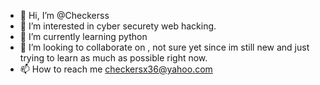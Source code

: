 - 👋 Hi, I’m @Checkerss
- 👀 I’m interested in cyber securety web hacking.
- 🌱 I’m currently learning python
- 💞️ I’m looking to collaborate on , not sure yet since im still new and just trying to learn as much as possible right now.
- 📫 How to reach me checkersx36@yahoo.com

<!---
Checkerss/Checkerss is a ✨ special ✨ repository because its `README.md` (this file) appears on your GitHub profile.
You can click the Preview link to take a look at your changes.
--->
